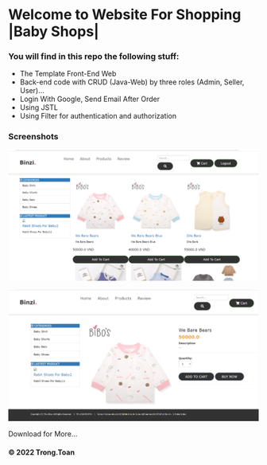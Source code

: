 # Welcome to Website For Shopping |Baby Shops| 

### You will find in this repo the following stuff:

* The Template Front-End Web
* Back-end code with CRUD (Java-Web) by three roles (Admin, Seller, User)...
* Login With Google, Send Email After Order
* Using JSTL
* Using Filter for authentication and authorization

### Screenshots
![Source code with JUnit](https://github.com/TrongToann/BabyClothes_Web/blob/main/babyshow/babysho1.png)

![Source code with JUnit](https://github.com/TrongToann/BabyClothes_Web/blob/main/babyshow/babysho2.png)

Download for More...
#### © 2022 Trong.Toan


